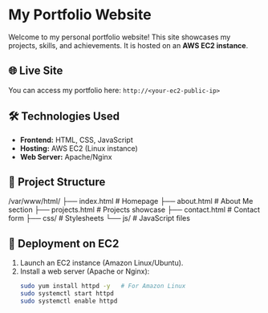 # My Portfolio Website

Welcome to my personal portfolio website! This site showcases my projects, skills, and achievements. It is hosted on an **AWS EC2 instance**.

## 🌐 Live Site
You can access my portfolio here: `http://<your-ec2-public-ip>`

## 🛠 Technologies Used
- **Frontend:** HTML, CSS, JavaScript
- **Hosting:** AWS EC2 (Linux instance)
- **Web Server:** Apache/Nginx

## 📁 Project Structure
/var/www/html/
├── index.html # Homepage
├── about.html # About Me section
├── projects.html # Projects showcase
├── contact.html # Contact form
├── css/ # Stylesheets
└── js/ # JavaScript files

## 🚀 Deployment on EC2
1. Launch an EC2 instance (Amazon Linux/Ubuntu).
2. Install a web server (Apache or Nginx):
   ```bash
   sudo yum install httpd -y   # For Amazon Linux
   sudo systemctl start httpd
   sudo systemctl enable httpd

